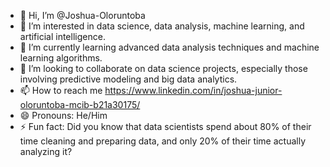 - 👋 Hi, I’m @Joshua-Oloruntoba
- 👀 I’m interested in data science, data analysis, machine learning, and artificial intelligence.
- 🌱 I’m currently learning advanced data analysis techniques and machine learning algorithms.
- 💞️ I’m looking to collaborate on data science projects, especially those involving predictive modeling and big data analytics.
- 📫 How to reach me https://www.linkedin.com/in/joshua-junior-oloruntoba-mcib-b21a30175/
- 😄 Pronouns: He/Him
- ⚡ Fun fact: Did you know that data scientists spend about 80% of their time cleaning and preparing data, and only 20% of their time actually analyzing it?

<!---
Joshua-Oloruntoba/Joshua-Oloruntoba is a ✨ special ✨ repository because its `README.md` (this file) appears on your GitHub profile.
You can click the Preview link to take a look at your changes.
--->
